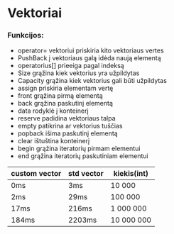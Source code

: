 # Vektoriai

### Funkcijos:<br>
- operator= vektoriui priskiria kito vektoriaus vertes
- PushBack į vektoriaus galą idėda naują elementą
- operatorius[] prieeiga pagal indeksą
- Size grąžina kiek vektorius yra užpildytas
- Capacity grąžina kiek vektorius gali būti užpildytas
- assign priskiria elementam vertę
- front grąžina pirmą elementą
- back grąžina paskutinį elementą
- data rodyklė į konteinerį
- reserve padidina vektoriaus talpa
- empty patikrina ar vektorius tuščias
- popback išima paskutinį elementą
- clear ištuština konteinerį
- begin grąžina iteratorių pirmam elementui
- end grąžina iteratorių paskutiniam elementui

| custom vector| std vector | kiekis(int) |
|--------|--------|-------|
| 0ms | 3ms | 10 000|
| 2ms | 29ms | 100 000|
| 17ms | 216ms | 1 000 000|
| 184ms | 2203ms | 10 000 000|
